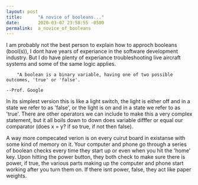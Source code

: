 ```yaml
---
layout: post
title:      "A novice of booleans..."
date:       2020-03-07 23:58:55 -0500
permalink:  a_novice_of_booleans
---
```



I am probably not the best person to explain how to approch booleans (bool(s)), I dont have years of experiance in the software development industry. But I do have plenty of experiance troubleshooting live aircraft systems and some of the same logic applies.


        "A boolean is a binary variable, having one of two possible outcomes, 'true' or 'false'.
				                                                                                                                  --Prof. Google
																																																													
																																																													
																																																													
In its simplest version this is like a light switch, the light is either off and in a state we refer to as 'false', or the light is on and in a state we refer to as 'true'. There are other operators we can include to make this a very complex statement, but it all boils down to down does variable difffer or equal our comparator (does x = y? if so true, if not then false).

A way more compecated verion is on every cuirut board in existanse with some kind of memory on it. Your computer and phone go through a series of boolean checks every time they start up or even when you hit the 'home' key. Upon hitting the power button, they both check to make sure there is power, if true, the various parts making up the computer and phone start working after you turn them on. If there isnt power, false, they act like paper weights. 
